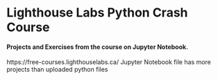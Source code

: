 # Lighthouse Labs Python Crash Course
<h4> Projects and Exercises from the course on Jupyter Notebook. </h4>
https://free-courses.lighthouselabs.ca/
Jupyter Notebook file has more projects than uploaded python files

